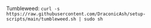 Tumbleweed: ```curl -s https://raw.githubusercontent.com/DraconicAsh/setup-scripts/main/tumbleweed.sh | sudo sh```
